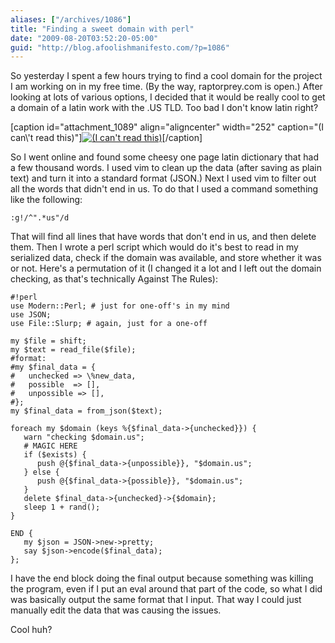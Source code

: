 ```yaml
---
aliases: ["/archives/1086"]
title: "Finding a sweet domain with perl"
date: "2009-08-20T03:52:20-05:00"
guid: "http://blog.afoolishmanifesto.com/?p=1086"
---
```

So yesterday I spent a few hours trying to find a cool domain for the project I am working on in my free time. (By the way, raptorprey.com is open.) After looking at lots of various options, I decided that it would be really cool to get a domain of a latin work with the .US TLD. Too bad I don't know latin right?

[caption id="attachment\_1089" align="aligncenter" width="252" caption="(I can\\'t read this)"][![(I can't read this)](/wp-content/uploads/2009/08/2152967984_08d00d8d2f-252x300.jpg "Latin")](http://www.flickr.com/photos/dandiffendale/2152967984/)[/caption]

So I went online and found some cheesy one page latin dictionary that had a few thousand words. I used vim to clean up the data (after saving as plain text) and turn it into a standard format (JSON.) Next I used vim to filter out all the words that didn't end in us. To do that I used a command something like the following:

    :g!/^".*us"/d

That will find all lines that have words that don't end in us, and then delete them. Then I wrote a perl script which would do it's best to read in my serialized data, check if the domain was available, and store whether it was or not. Here's a permutation of it (I changed it a lot and I left out the domain checking, as that's technically Against The Rules):

    #!perl
    use Modern::Perl; # just for one-off's in my mind
    use JSON;
    use File::Slurp; # again, just for a one-off

    my $file = shift;
    my $text = read_file($file);
    #format:
    #my $final_data = {
    #   unchecked => \%new_data,
    #   possible  => [],
    #   unpossible => [],
    #};
    my $final_data = from_json($text);

    foreach my $domain (keys %{$final_data->{unchecked}}) {
       warn "checking $domain.us";
       # MAGIC HERE
       if ($exists) {
          push @{$final_data->{unpossible}}, "$domain.us";
       } else {
          push @{$final_data->{possible}}, "$domain.us";
       }
       delete $final_data->{unchecked}->{$domain};
       sleep 1 + rand();
    }

    END {
       my $json = JSON->new->pretty;
       say $json->encode($final_data);
    };

I have the end block doing the final output because something was killing the program, even if I put an eval around that part of the code, so what I did was basically output the same format that I input. That way I could just manually edit the data that was causing the issues.

Cool huh?

